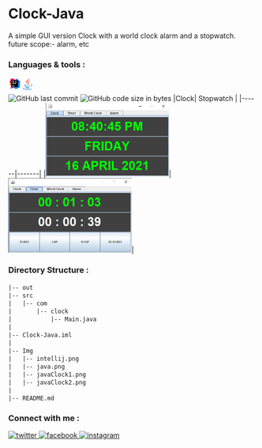 # Clock-Java
A simple GUI version Clock with a world clock alarm and a stopwatch.
future scope:- alarm, etc
<br/>
### Languages & tools :
[<img align="left" alt="Intellij" width="26px" src="./Img/intellij.png">][java]
[<img align="left" alt="java" width="26px" src="./Img/java.png">][java]
<br/><br/>
![GitHub last commit](https://img.shields.io/github/last-commit/AbhilashTUofficial/Clock-Java?color=blue&label=Last%20Commit%3A&style=for-the-badge)
![GitHub code size in bytes](https://img.shields.io/github/languages/code-size/AbhilashTUofficial/Clock-Java?label=Repo%20Size%3A&style=for-the-badge)
|Clock| Stopwatch |
|------|-------|
|<img src="./Img/javaClock1.png" width="250">|<img src="./Img/javaClock2.png" width="250">|

### Directory Structure :
    |-- out
    |-- src
    |   |-- com
    |       |-- clock
    |           |-- Main.java
    |          
    |-- Clock-Java.iml
    |
    |-- Img
    |   |-- intellij.png
    |   |-- java.png
    |   |-- javaClock1.png
    |   |-- javaClock2.png
    |
    |-- README.md

### Connect with me :  
<a href="https://twitter.com/Abhilash_TU" target="_blank">
<img src=https://img.shields.io/badge/twitter-%2300acee.svg?&style=for-the-badge&logo=twitter&logoColor=white alt=twitter style="margin-bottom: 5px;" />
</a>
<a href="https://www.facebook.com/Abhilashtuofficial" target="_blank">
<img src=https://img.shields.io/badge/facebook-%232E87FB.svg?&style=for-the-badge&logo=facebook&logoColor=white alt=facebook style="margin-bottom: 5px;" />
</a>
<a href="https://www.instagram.com/abhilash_tu/" target="_blank">
<img src=https://img.shields.io/badge/instagram-%23000000.svg?&style=for-the-badge&logo=instagram&logoColor=white alt=instagram style="margin-bottom: 5px;" />
</a>  
<br/>

[website]: https://abhilashtuofficial.github.io/
[java]: https://github.com/AbhilashTUofficial/java-programming
